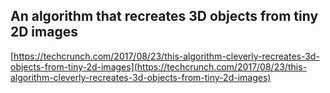 ## An algorithm that recreates 3D objects from tiny 2D images
  
  [https://techcrunch.com/2017/08/23/this-algorithm-cleverly-recreates-3d-objects-from-tiny-2d-images](https://techcrunch.com/2017/08/23/this-algorithm-cleverly-recreates-3d-objects-from-tiny-2d-images)